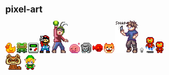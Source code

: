 pixel-art
=========

![chicken](chicken/chicken.png)
![frog](frog/frog.png)
![gameboy](gameboy/gameboy.png)
![mario_v](mario/mario_v.png)
![yoo_jae-suk](runningman/yoo_jae-suk.png)
![poring](poring/poring.png)
![cat](cat/cat.png)
![fish](fish/fish.png)
![dog](dog/dog.png)
![l-lin](other/l-lin.png)
![light_bulb](other/light_bulb.gif)
![ironman_fly](ironman/ironman_fly.png)
![ironman](ironman/ironman.png)
![raccoon](raccoon/raccoon.png)
![link](zelda/link.png)
